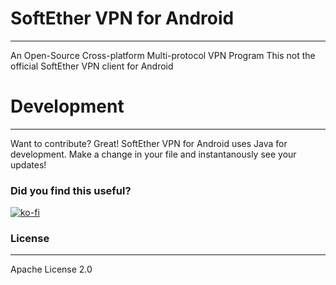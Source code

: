 # SoftEther VPN for Android
---
An Open-Source Cross-platform Multi-protocol VPN Program
This not the official SoftEther VPN client for Android

# Development
---
Want to contribute? Great!
SoftEther VPN for Android uses Java for development.
Make a change in your file and instantanously see your updates!

### Did you find this useful?
[![ko-fi](https://www.ko-fi.com/img/donate_sm.png)](https://ko-fi.com/A362BEU)

### License
---
Apache License 2.0